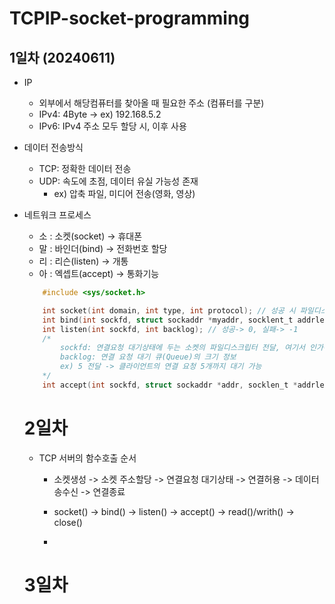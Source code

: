# TCPIP-socket-programming

## 1일차 (20240611)
- IP
    - 외부에서 해당컴퓨터를 찾아올 때 필요한 주소 (컴퓨터를 구분)
    - IPv4: 4Byte -> ex) 192.168.5.2
    - IPv6: IPv4 주소 모두 할당 시, 이후 사용

- 데이터 전송방식
    - TCP: 정확한 데이터 전송
    - UDP: 속도에 초점, 데이터 유실 가능성 존재
        - ex) 압축 파일, 미디어 전송(영화, 영상)

- 네트워크 프로세스
    - 소 : 소켓(socket) → 휴대폰
    - 말 : 바인더(bind) → 전화번호 할당
    - 리 : 리슨(listen) → 개통
    - 아 : 엑셉트(accept) → 통화기능

    ```c
        #include <sys/socket.h>

        int socket(int domain, int type, int protocol); // 성공 시 파일디스크립터, 실패시 -1 반환
        int bind(int sockfd, struct sockaddr *myaddr, socklent_t addrlen); // 성공-> 0, 실패-> -1
        int listen(int sockfd, int backlog); // 성공-> 0, 실패-> -1
        /*
            sockfd: 연결요청 대기상태에 두는 소켓의 파일디스크립터 전달, 여기서 인가된 디스크립터의 소켓이 서버 소켓
            backlog: 연결 요청 대기 큐(Queue)의 크기 정보
            ex) 5 전달 -> 클라이언트의 연결 요청 5개까지 대기 가능
        */
        int accept(int sockfd, struct sockaddr *addr, socklen_t *addrlen); // 성공-> 파일디스크립터, 실패-> -1 
    ```

    # 2일차
    - TCP 서버의 함수호출 순서
        - 소켓생성 -> 소켓 주소할당 -> 연결요청 대기상태 -> 연결허용 -> 데이터 송수신 -> 연결종료
        - socket() -> bind() -> listen() -> accept() -> read()/writh() -> close()

        - 

    # 3일차